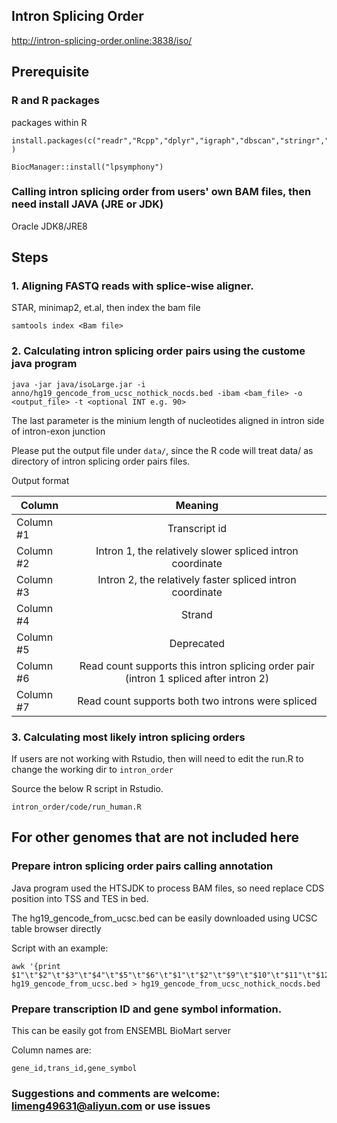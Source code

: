 ## Intron Splicing Order
http://intron-splicing-order.online:3838/iso/

## Prerequisite

### R and R packages

packages within R
```
install.packages(c("readr","Rcpp","dplyr","igraph","dbscan","stringr","gtools","rstudioapi","gridExtra") )
```
```
BiocManager::install("lpsymphony")
```

### Calling intron splicing order from users' own BAM files, then need install JAVA (JRE or JDK)
Oracle JDK8/JRE8

## Steps

### 1. Aligning FASTQ reads with splice-wise aligner. 
STAR, minimap2, et.al, then index the bam file
```
samtools index <Bam file>
```

### 2. Calculating intron splicing order pairs using the custome java program
```
java -jar java/isoLarge.jar -i anno/hg19_gencode_from_ucsc_nothick_nocds.bed -ibam <bam_file> -o <output_file> -t <optional INT e.g. 90>
```
The last parameter is the minium length of nucleotides aligned in intron side of intron-exon junction

Please put the output file under `data/`, since the R code will treat data/ as directory of intron splicing order pairs files. 

Output format

| Column    | Meaning |
| ----------|:-------:|
| Column #1 |      Transcript id                                             |
| Column #2 |     Intron 1, the relatively slower spliced intron coordinate       |
| Column #3 |     Intron 2, the relatively faster spliced intron coordinate       |
| Column #4 |     Strand       |
| Column #5 |     Deprecated |
| Column #6 |     Read count supports this intron splicing order pair (intron 1 spliced after intron 2) |
| Column #7 |     Read count supports both two introns were spliced |

### 3. Calculating most likely intron splicing orders
If users are not working with Rstudio, then will need to edit the run.R to change the working dir to `intron_order`

Source the below R script in Rstudio.
```
intron_order/code/run_human.R
```


## For other genomes that are not included here

### Prepare intron splicing order pairs calling annotation

Java program used the HTSJDK to process BAM files, so need replace CDS position into TSS and TES in bed. 

The hg19_gencode_from_ucsc.bed can be easily downloaded using UCSC table browser directly

Script with an example:
```
awk '{print $1"\t"$2"\t"$3"\t"$4"\t"$5"\t"$6"\t"$1"\t"$2"\t"$9"\t"$10"\t"$11"\t"$12}' hg19_gencode_from_ucsc.bed > hg19_gencode_from_ucsc_nothick_nocds.bed
```


### Prepare transcription ID and gene symbol information.
This can be easily got from ENSEMBL BioMart server

Column names are:
```
gene_id,trans_id,gene_symbol
```

### Suggestions and comments are welcome:  limeng49631@aliyun.com or use issues


